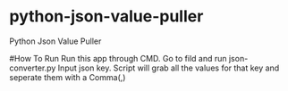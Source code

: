 # python-json-value-puller
Python Json Value Puller


#How To Run
Run this app through CMD. Go to fild and run json-converter.py
Input json key. Script will grab all the values for that key and seperate them with a Comma(,)
